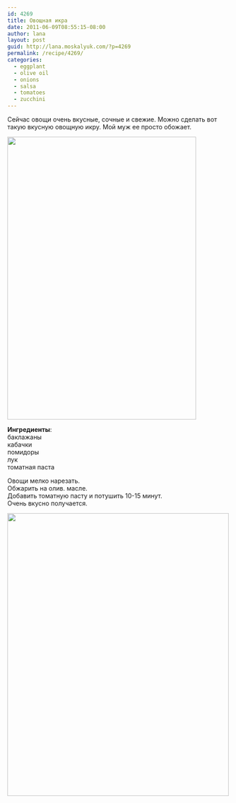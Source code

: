 ```yaml
---
id: 4269
title: Овощная икра
date: 2011-06-09T08:55:15-08:00
author: lana
layout: post
guid: http://lana.moskalyuk.com/?p=4269
permalink: /recipe/4269/
categories:
  - eggplant
  - olive oil
  - onions
  - salsa
  - tomatoes
  - zucchini
---
```

Сейчас овощи очень вкусные, сочные и свежие. Можно сделать вот такую вкусную овощную икру. Мой муж ее просто обожает.

<img loading="lazy" class="alignnone" title="veggie salsa" src="http://farm3.static.flickr.com/2543/5815250376_944dbf7ffa_z.jpg" alt="" width="427" height="640" /> 

**Ингредиенты**:  
баклажаны  
кабачки  
помидоры  
лук  
томатная паста

Овощи мелко нарезать.  
Обжарить на олив. масле.  
Добавить томатную пасту и потушить 10-15 минут.  
Очень вкусно получается.

<img loading="lazy" class="alignnone" title="veggie salsa" src="http://farm3.static.flickr.com/2792/5814682837_6ffdf79232_z.jpg" alt="" width="501" height="640" /> 

&nbsp;
